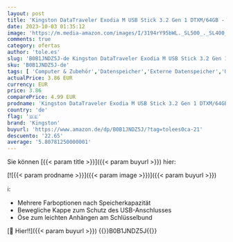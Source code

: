 ```yaml
---
layout: post
title: 'Kingston DataTraveler Exodia M USB Stick 3.2 Gen 1 DTXM/64GB - mit beweglicher Kappe  Schwarz + Blau '
date: 2023-10-03 01:35:12
image: 'https://m.media-amazon.com/images/I/3194rY95bWL._SL500_._SL400_.jpg'
comments: true
category: ofertas
author: 'tole.es'
slug: 'B0B1JNDZ5J-de Kingston DataTraveler Exodia M USB Stick 3.2 Gen 1...'
sku: 'B0B1JNDZ5J-de'
tags: [ 'Computer & Zubehör','Datenspeicher','Externe Datenspeicher','USB-Sticks','kingston','🇩🇪', ]
actualPrice: 3.86 EUR
currency: EUR
price: 3.86
comparePrice: 4.99 EUR
prodname: 'Kingston DataTraveler Exodia M USB Stick 3.2 Gen 1 DTXM/64GB - mit beweglicher Kappe  Schwarz + Blau '
country: 'de'
flag: '🇩🇪'
brand: 'Kingston'
buyurl: 'https://www.amazon.de/dp/B0B1JNDZ5J/?tag=tolees0ca-21'
descuento: '22.65'
average: '5.80781250000001'
---
```


Sie können [{{< param title >}}]({{< param buyurl >}}) hier:

[![{{< param prodname >}}]({{< param image >}})]({{< param buyurl >}})

ℹ️:

- Mehrere Farboptionen nach Speicherkapazität
- Bewegliche Kappe zum Schutz des USB-Anschlusses
- Öse zum leichten Anhängen am Schlüsselbund

[🛒 Hier!!]({{< param buyurl >}})
{{<world>}}B0B1JNDZ5J{{</world>}}
